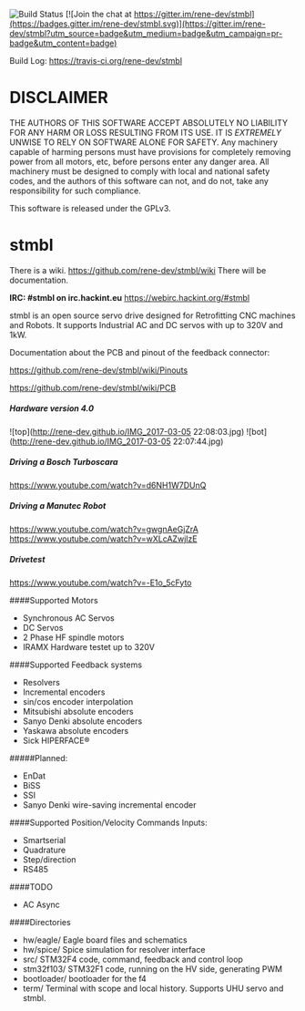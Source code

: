 ![Build Status](https://travis-ci.org/rene-dev/stmbl.svg)
[![Join the chat at https://gitter.im/rene-dev/stmbl](https://badges.gitter.im/rene-dev/stmbl.svg)](https://gitter.im/rene-dev/stmbl?utm_source=badge&utm_medium=badge&utm_campaign=pr-badge&utm_content=badge)

Build Log: https://travis-ci.org/rene-dev/stmbl

DISCLAIMER
===

THE AUTHORS OF THIS SOFTWARE ACCEPT ABSOLUTELY NO LIABILITY FOR
ANY HARM OR LOSS RESULTING FROM ITS USE.  IT IS _EXTREMELY_ UNWISE
TO RELY ON SOFTWARE ALONE FOR SAFETY.  Any machinery capable of
harming persons must have provisions for completely removing power
from all motors, etc, before persons enter any danger area.  All
machinery must be designed to comply with local and national safety
codes, and the authors of this software can not, and do not, take
any responsibility for such compliance.

This software is released under the GPLv3.

stmbl
=====
There is a wiki. https://github.com/rene-dev/stmbl/wiki
There will be documentation.

**IRC: #stmbl on irc.hackint.eu**
https://webirc.hackint.org/#stmbl

stmbl is an open source servo drive designed for Retrofitting CNC machines and Robots. It supports Industrial AC and DC servos with up to 320V and 1kW.

Documentation about the PCB and pinout of the feedback connector:

https://github.com/rene-dev/stmbl/wiki/Pinouts

https://github.com/rene-dev/stmbl/wiki/PCB

##### Hardware version 4.0
![top](http://rene-dev.github.io/IMG_2017-03-05 22:08:03.jpg)
![bot](http://rene-dev.github.io/IMG_2017-03-05 22:07:44.jpg)

##### Driving a Bosch Turboscara
https://www.youtube.com/watch?v=d6NH1W7DUnQ

##### Driving a Manutec Robot
https://www.youtube.com/watch?v=gwgnAeGjZrA  
https://www.youtube.com/watch?v=wXLcAZwjlzE

##### Drivetest
https://www.youtube.com/watch?v=-E1o_5cFyto

####Supported Motors
* Synchronous AC Servos
* DC Servos
* 2 Phase HF spindle motors
* IRAMX Hardware testet up to 320V

####Supported Feedback systems
* Resolvers
* Incremental encoders
* sin/cos encoder interpolation
* Mitsubishi absolute encoders
* Sanyo Denki absolute encoders
* Yaskawa absolute encoders
* Sick HIPERFACE®

#####Planned:
* EnDat
* BiSS
* SSI
* Sanyo Denki wire-saving incremental encoder

####Supported Position/Velocity Commands Inputs:
* Smartserial
* Quadrature
* Step/direction
* RS485

####TODO
* AC Async

####Directories
* hw/eagle/ Eagle board files and schematics
* hw/spice/ Spice simulation for resolver interface
* src/ STM32F4 code, command, feedback and control loop
* stm32f103/ STM32F1 code, running on the HV side, generating PWM
* bootloader/ bootloader for the f4
* term/ Terminal with scope and local history. Supports UHU servo and stmbl.
